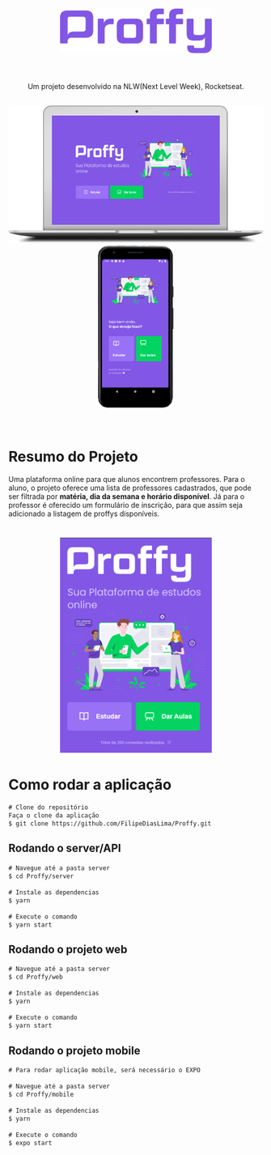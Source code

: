 <h1 align="center">
  <img src="./images/Proffy.png" width="300" />
</h1>

<br/>

<p align="center">
  Um projeto desenvolvido na NLW(Next Level Week), Rocketseat.
</p>

<h2 align="center">
  <img src="./images/landingNote.png" width="570" padding-left="" />
  <img src="./images/landing.png" width="150" padding-left="" />
</h2>

<br/>

# Resumo do Projeto

Uma plataforma online para que alunos encontrem professores. Para o aluno, o projeto oferece uma lista de professores cadastrados, que pode ser filtrada por **matéria, dia da semana e horário disponível**. Já para o professor é oferecido um formulário de inscrição, para que assim seja adicionado a listagem de proffys disponíveis.

<h1 align="center">
  <img src="./images/home2.png" width="300" padding-left="20"/>
</h1>


# Como rodar a aplicação

```
# Clone do repositório
Faça o clone da aplicação
$ git clone https://github.com/FilipeDiasLima/Proffy.git
```

## Rodando o server/API

```
# Navegue até a pasta server
$ cd Proffy/server

# Instale as dependencias
$ yarn

# Execute o comando
$ yarn start
```

## Rodando o projeto web

```
# Navegue até a pasta server
$ cd Proffy/web

# Instale as dependencias
$ yarn

# Execute o comando
$ yarn start
```

## Rodando o projeto mobile

```
# Para rodar aplicação mobile, será necessário o EXPO

# Navegue até a pasta server
$ cd Proffy/mobile

# Instale as dependencias
$ yarn

# Execute o comando
$ expo start
```
